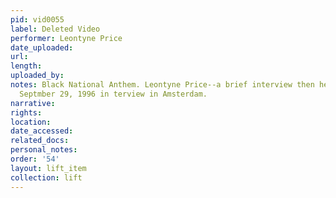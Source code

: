 ```yaml
---
pid: vid0055
label: Deleted Video
performer: Leontyne Price
date_uploaded: 
url: 
length: 
uploaded_by: 
notes: Black National Anthem. Leontyne Price--a brief interview then her performance.
  Septmber 29, 1996 in terview in Amsterdam.
narrative: 
rights: 
location: 
date_accessed: 
related_docs: 
personal_notes: 
order: '54'
layout: lift_item
collection: lift
---
```


